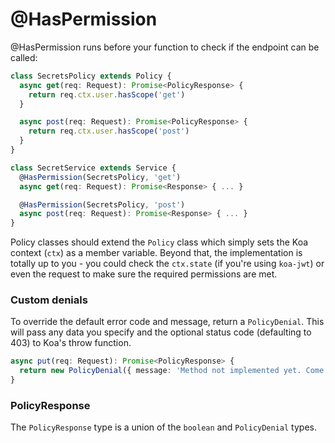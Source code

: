 # @HasPermission

@HasPermission runs before your function to check if the endpoint can be called:

```typescript
class SecretsPolicy extends Policy {
  async get(req: Request): Promise<PolicyResponse> {
    return req.ctx.user.hasScope('get')
  }

  async post(req: Request): Promise<PolicyResponse> {
    return req.ctx.user.hasScope('post')
  }
}

class SecretService extends Service {
  @HasPermission(SecretsPolicy, 'get')
  async get(req: Request): Promise<Response> { ... }

  @HasPermission(SecretsPolicy, 'post')
  async post(req: Request): Promise<Response> { ... }
}
```

Policy classes should extend the `Policy` class which simply sets the Koa context (`ctx`) as a member variable. Beyond that, the implementation is totally up to you - you could check the `ctx.state` (if you're using `koa-jwt`) or even the request to make sure the required permissions are met.

### Custom denials

To override the default error code and message, return a `PolicyDenial`. This will pass any data you specify and the optional status code (defaulting to 403) to Koa's throw function.

```typescript
async put(req: Request): Promise<PolicyResponse> {
  return new PolicyDenial({ message: 'Method not implemented yet. Come back later' }, 405)
}
```

### PolicyResponse

The `PolicyResponse` type is a union of the `boolean` and `PolicyDenial` types.
